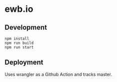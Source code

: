 # ewb.io

## Development

```
npm install
npm run build
npm run start
```

## Deployment

Uses wrangler as a Github Action and tracks master.
